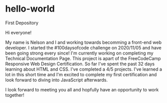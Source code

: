 # hello-world
First Depository

Hi everyone!

My name is Nelson and I and working towards becomming a front-end web developer. 
I started the #100daysofcode challenge on 2020/11/05 and have been going strong every since!
I'm currently working on completing my Technical Documentation Page. This project is apart of the FreeCodeCamp Responsive Web Design Certification.
So far I've spent the past 32 days learning about HTML and CSS. I've completed a 4/5 projects. 
I've learned a lot in this short time and I'm excited to complete my first certification and look forward to diving into JavaScript afterwards.

I look forward to meeting you all and hopfully have an opportunity to work together! 

